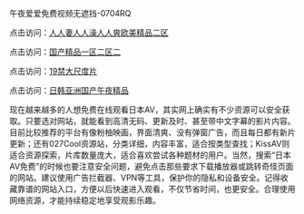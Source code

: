 午夜爱爱免费视频无遮挡-0704RQ

点击访问：<a href="https://gda-c7m.pages.dev/">人人妻人人澡人人爽欧美精品二区</a>

点击访问：<a href="https://tfda.pages.dev/">国产精品一区二区二</a>

点击访问：<a href="https://bsdf-5f5.pages.dev/">19禁大尺度片</a>

点击访问：<a href="https://cfad.pages.dev/">日韩亚洲国产午夜精品</a>

现在越来越多的人想免费在线观看日本AV，其实网上确实有不少资源可以安全获取。只要选对网站，就能看到高清无码、更新及时、甚至带中文字幕的影片内容。目前比较推荐的平台有像粉柚映画，界面清爽、没有弹窗广告，而且每日都有新片更新；还有027Cool资源站，分类详细，内容丰富，适合按类型查找；KissAV则适合资源探索，片库数量庞大，适合喜欢尝试各种题材的用户。当然，搜索“日本AV免费”的时候也要注意安全问题，避免点击那些要求下载播放器或跳转奇怪页面的网站。建议使用广告拦截器、VPN等工具，保护你的隐私和设备安全。记得收藏靠谱的网站入口，方便以后快速进入观看，不仅节省时间，也更安全。合理使用网络资源，才能持续稳定地享受观影乐趣。

<span style="display:none;">[Canonical link](https://github.com/W20250704/W20250704 ）</span>
